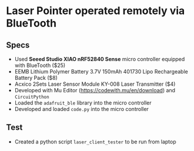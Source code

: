 # Laser Pointer operated remotely via BlueTooth

## Specs

* Used **Seeed Studio XIAO nRF52840 Sense** micro controller equipped with BlueTooth ($25)
* EEMB Lithium Polymer Battery 3.7V 150mAh 401730 Lipo Rechargeable Battery Pack ($8)
* Acxico 2Sets Laser Sensor Module KY-008 Laser Transmitter ($4)
* Developed with Mu Editor (https://codewith.mu/en/download) and `CircuitPython`
* Loaded the `adafruit_ble` library into the micro controller
* Developed and loaded `code.py` into the micro controller

## Test
* Created a python script `laser_client_tester` to be run from laptop



